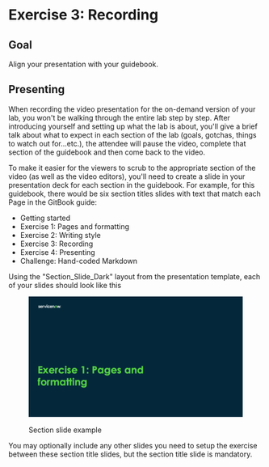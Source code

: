# Exercise 3: Recording

## Goal

Align your presentation with your guidebook.

## Presenting

When recording the video presentation for the on-demand version of your lab, you won't be walking through the entire lab step by step. After introducing yourself and setting up what the lab is about, you'll give a brief talk about what to expect in each section of the lab (goals, gotchas, things to watch out for...etc.), the attendee will pause the video, complete that section of the guidebook and then come back to the video.

To make it easier for the viewers to scrub to the appropriate section of the video (as well as the video editors), you'll need to create a slide in your presentation deck for each section in the guidebook. For example, for this guidebook, there would be six section titles slides with text that match each Page in the GitBook guide:

* Getting started
* Exercise 1: Pages and formatting
* Exercise 2: Writing style
* Exercise 3: Recording
* Exercise 4: Presenting
* Challenge: Hand-coded Markdown

Using the "Section\_Slide\_Dark" layout from the presentation template, each of your slides should look like this

<figure><img src=".gitbook/assets/image (15).png" alt=""><figcaption><p>Section slide example</p></figcaption></figure>

You may optionally include any other slides you need to setup the exercise between these section title slides, but the section title slide is mandatory.
